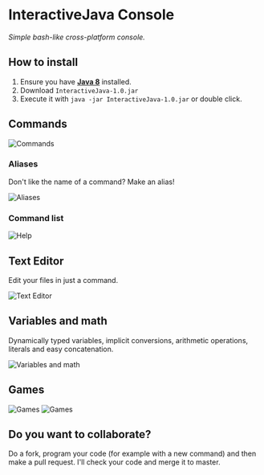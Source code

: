 # InteractiveJava Console

_Simple bash-like cross-platform console._

## How to install

1. Ensure you have **[Java 8](https://www.java.com/es/download/)** installed.
2. Download `InteractiveJava-1.0.jar`
3. Execute it with `java -jar InteractiveJava-1.0.jar` or double click.

## Commands

![Commands](https://i.imgur.com/z67BoXV.png "Commands")

### Aliases

Don't like the name of a command? Make an alias!

![Aliases](https://i.imgur.com/UjbAn7d.png "Aliases")

### Command list

![Help](https://i.imgur.com/0dxj9GJ.png "Help")

## Text Editor

Edit your files in just a command.

![Text Editor](https://i.imgur.com/aLmpPqA.png "Text Editor")

## Variables and math

Dynamically typed variables, implicit conversions, arithmetic operations, literals and easy concatenation.

![Variables and math](https://i.imgur.com/EfDdCoF.png "Variables and math")

## Games

![Games](https://i.imgur.com/dg5LANy.png "Games")
![Games](https://i.imgur.com/wU9otQs.png "Games")

## Do you want to collaborate?

Do a fork, program your code (for example with a new command) and then make a pull request. I'll check your code and merge it to master.
